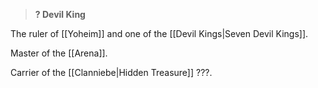 >**? Devil King**

The ruler of [[Yoheim]] and one of the [[Devil Kings|Seven Devil Kings]].

Master of the [[Arena]].

Carrier of the [[Clanniebe|Hidden Treasure]] ???.